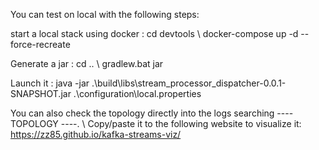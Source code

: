 You can test on local with the following steps:

start a local stack using docker :
cd devtools \ docker-compose up -d --force-recreate

Generate a jar :
cd .. \ gradlew.bat jar

Launch it :
java -jar .\build\libs\stream_processor_dispatcher-0.0.1-SNAPSHOT.jar .\configuration\local.properties

You can also check the topology directly into the logs searching ---- TOPOLOGY ----. \ Copy/paste it to the following website to visualize it: https://zz85.github.io/kafka-streams-viz/